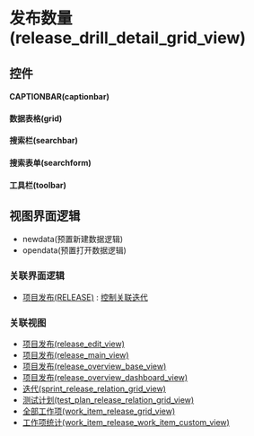 # 发布数量(release_drill_detail_grid_view)  <!-- {docsify-ignore-all} -->



## 控件
#### CAPTIONBAR(captionbar)
#### 数据表格(grid)
#### 搜索栏(searchbar)
#### 搜索表单(searchform)
#### 工具栏(toolbar)

## 视图界面逻辑
  * newdata(预置新建数据逻辑)
  * opendata(预置打开数据逻辑)


### 关联界面逻辑
  * [项目发布(RELEASE)](module/ProjMgmt/release) : [控制关联迭代](module/ProjMgmt/release/uilogic/control_relation_sprint)

### 关联视图
  * [项目发布(release_edit_view)](app/view/release_edit_view)
  * [项目发布(release_main_view)](app/view/release_main_view)
  * [项目发布(release_overview_base_view)](app/view/release_overview_base_view)
  * [项目发布(release_overview_dashboard_view)](app/view/release_overview_dashboard_view)
  * [迭代(sprint_release_relation_grid_view)](app/view/sprint_release_relation_grid_view)
  * [测试计划(test_plan_release_relation_grid_view)](app/view/test_plan_release_relation_grid_view)
  * [全部工作项(work_item_release_grid_view)](app/view/work_item_release_grid_view)
  * [工作项统计(work_item_release_work_item_custom_view)](app/view/work_item_release_work_item_custom_view)

<script>
 const { createApp } = Vue
  createApp({
    data() {
      return {

      }
    }
  }).use(ElementPlus).mount('#app')
</script>